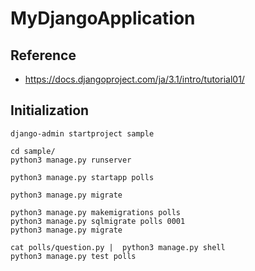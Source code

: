 # MyDjangoApplication
## Reference
- https://docs.djangoproject.com/ja/3.1/intro/tutorial01/

## Initialization
```
django-admin startproject sample

cd sample/
python3 manage.py runserver

python3 manage.py startapp polls

python3 manage.py migrate

python3 manage.py makemigrations polls
python3 manage.py sqlmigrate polls 0001
python3 manage.py migrate

cat polls/question.py |  python3 manage.py shell
python3 manage.py test polls
```
